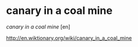 canary in a coal mine
===

*canary in a coal mine* [en]

http://en.wiktionary.org/wiki/canary_in_a_coal_mine
